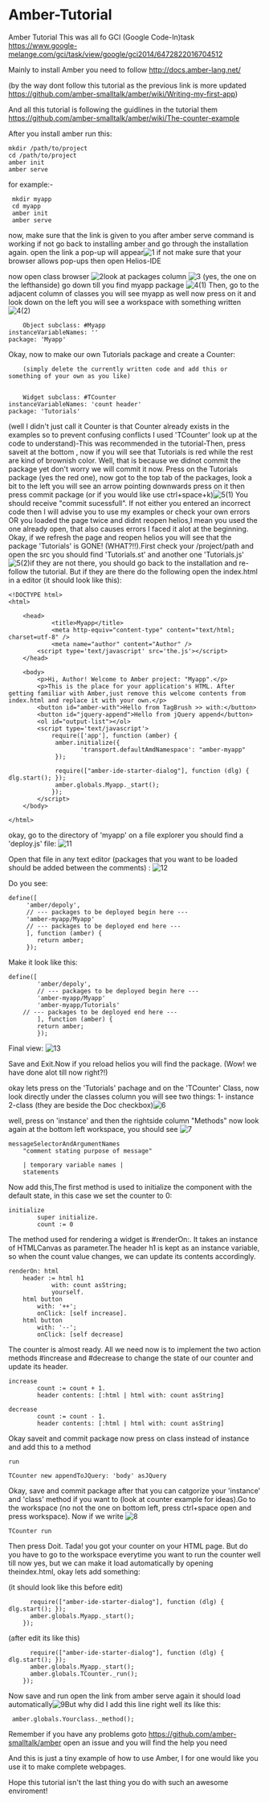 Amber-Tutorial
==============

Amber Tutorial
This was all fo GCI (Google Code-In)task https://www.google-melange.com/gci/task/view/google/gci2014/6472822016704512

Mainly to install Amber you need to follow http://docs.amber-lang.net/ 

(by the way dont follow this tutorial as the previous link is more updated https://github.com/amber-smalltalk/amber/wiki/Writing-my-first-app)

And all this tutorial is following the guidlines in the tutorial them https://github.com/amber-smalltalk/amber/wiki/The-counter-example

After you install amber run this:

    mkdir /path/to/project
    cd /path/to/project
    amber init
    amber serve


for example:-
    
     mkdir myapp
     cd myapp
     amber init
     amber serve
 

now, make sure that the link is given to you after amber serve command is working if not go back to installing amber and go through the installation again.
open the link a pop-up will appear![1](https://github.com/amroto/Amber-Tutorial/blob/master/pictures/1.png) if not make sure that your browser allows pop-ups then open Helios-IDE

now open class browser ![2](https://github.com/amroto/Amber-Tutorial/blob/master/pictures/2.png)look at packages column ![3](https://github.com/amroto/Amber-Tutorial/blob/master/pictures/3.png) (yes, the one on the lefthanside) go down till you find myapp package ![4(1)](https://github.com/amroto/Amber-Tutorial/blob/master/pictures/4(1).png)
Then, go to the adjacent column of classes you will see myapp as well now press on it and look down on the left you will see a workspace with something written ![4(2)](https://github.com/amroto/Amber-Tutorial/blob/master/pictures/4(2).png)
        
        Object subclass: #Myapp
	instanceVariableNames: ''
	package: 'Myapp'

Okay, now to make our own Tutorials package and create a Counter:
      
        (simply delete the currently written code and add this or something of your own as you like)


        Widget subclass: #TCounter
	instanceVariableNames: 'count header'
	package: 'Tutorials'

(well I didn't just call it Counter is that Counter already exists in the examples so to prevent confusing conflicts I used 'TCounter' look up at the code to understand)-This was recommended in the tutorial-Then, press saveit at the bottom , now if you will see that Tutorials is red while the rest are kind of brownish color. Well, that is because we didnot commit the package yet don't worry we will commit it now. Press on the Tutorials package (yes the red one), now got to the top tab of the packages, look a bit to the left you will see an arrow pointing downwards press on it then press commit package (or if you would like use ctrl+space+k)![5(1)](https://github.com/amroto/Amber-Tutorial/blob/master/pictures/5(1).png) You should receive "commit sucessfull". If not either you entered an incorrect code then I will advise you to use my examples or check your own errors OR you loaded the page twice and didnt reopen helios,I mean you used the one already open, that also causes errors I faced it alot at the beginning. Okay, if we refresh the page and reopen helios you will see that the package 'Tutorials' is GONE! (WHAT?!!).First check your /project/path and open the src you should find 'Tutorials.st'  and another one 'Tutorials.js'![5(2)](https://github.com/amroto/Amber-Tutorial/blob/master/pictures/5(2).png)if they are not there, you should go back to the installation and re-follow the tutorial. But if they are there do the following open the index.html in a editor (it should look like this): 



	<!DOCTYPE html>
	<html>

  		<head>
    			<title>Myapp</title>
    			<meta http-equiv="content-type" content="text/html; charset=utf-8" />
    			<meta name="author" content="Author" />
			<script type='text/javascript' src='the.js'></script>
  		</head>

  		<body>
  			<p>Hi, Author! Welcome to Amber project: "Myapp".</p>
  			<p>This is the place for your application's HTML. After getting familiar with Amber,just remove this welcome contents from index.html and replace it with your own.</p>
  			<button id="amber-with">Hello from TagBrush >> with:</button>
  			<button id="jquery-append">Hello from jQuery append</button>
  			<ol id="output-list"></ol>
  			<script type='text/javascript'>
      			require(['app'], function (amber) {
        		 amber.initialize({
            			'transport.defaultAmdNamespace': "amber-myapp"
        		 });
          
          		 require(["amber-ide-starter-dialog"], function (dlg) { dlg.start(); });
        		 amber.globals.Myapp._start();
        		});
  			</script>
  		</body>

	</html>

okay, go to the directory of 'myapp' on a file explorer you should find a 'deploy.js' file:
![11](https://github.com/amroto/Amber-Tutorial/blob/master/pictures/11.png)

Open that file in any text editor (packages that you want to be loaded should be added between the comments) :
![12](https://github.com/amroto/Amber-Tutorial/blob/master/pictures/12.png)

Do you see:
	
	define([
	     'amber/depoly',
	     // --- packages to be deployed begin here ---
	     'amber-myapp/Myapp'
	     // --- packages to be deployed end here ---
	     ], function (amber) {
	     	return amber;
	     });
	     
Make it look like this:

	define([
	     	'amber/depoly',
	     	// --- packages to be deployed begin here ---
	     	'amber-myapp/Myapp'
	     	'amber-myapp/Tutorials'
		// --- packages to be deployed end here ---
	     	], function (amber) {
	     	return amber;
	        });
	     
Final view:
![13](https://github.com/amroto/Amber-Tutorial/blob/master/pictures/13.png)
	
Save and Exit.Now if you reload helios you will find the package. (Wow! we have done alot till now right?!)


okay lets press on the 'Tutorials' pachage and on the 'TCounter' Class, now look directly under the classes column you will see two things: 1- instance  2-class (they are beside the Doc checkbox)![6](https://github.com/amroto/Amber-Tutorial/blob/master/pictures/6.png)

well, press on 'instance' and then the rightside column "Methods" now look again at the bottom left workspace, you should see ![7](https://github.com/amroto/Amber-Tutorial/blob/master/pictures/7.png)

	messageSelectorAndArgumentNames
		"comment stating purpose of message"

		| temporary variable names |
		statements

Now add this,The first method is used to initialize the component with the default state, in this case we set the counter to 0:

	initialize
    		super initialize.
    		count := 0

The method used for rendering a widget is #renderOn:. It takes an instance of HTMLCanvas as parameter.The header h1 is kept as an instance variable, so when the count value changes, we can update its contents accordingly.

	renderOn: html
	 	header := html h1 
        		with: count asString;
        		yourself.
    	html button
        	with: '++';
        	onClick: [self increase].
    	html button
        	with: '--';
        	onClick: [self decrease]

The counter is almost ready. All we need now is to implement the two action methods #increase and #decrease to change the state of our counter and update its header.

	increase
    		count := count + 1.
    		header contents: [:html | html with: count asString]

	decrease
    		count := count - 1.
    		header contents: [:html | html with: count asString]

Okay saveit and commit package now press on class instead of instance and add this to a method

    run

	TCounter new appendToJQuery: 'body' asJQuery

Okay, save and commit package after that you can catgorize your 'instance' and 'class' method if you want to (look at counter example for ideas).Go to the workspace (no not the one on bottom left, press ctrl+space open and press workspace). Now if we write ![8](https://github.com/amroto/Amber-Tutorial/blob/master/pictures/8.png)

    TCounter run
Then press Doit. Tada! you got your counter on your HTML page. But do you have to go to the workspace everytime you want to run the counter well till now yes, but we can make it load automatically by opening theindex.html, okay lets add something:

(it should look like this before edit)
        
          require(["amber-ide-starter-dialog"], function (dlg) { dlg.start(); });
          amber.globals.Myapp._start();
        });

(after edit its like this)
          
          require(["amber-ide-starter-dialog"], function (dlg) { dlg.start(); });
          amber.globals.Myapp._start();
          amber.globals.TCounter._run();
        });

Now save and run open the link from amber serve again it should load automatically![9](https://github.com/amroto/Amber-Tutorial/blob/master/pictures/9.png)But why did I add this line right well its like this:

     amber.globals.Yourclass._method();

Remember if you have any problems goto https://github.com/amber-smalltalk/amber open an issue and you will find the help you need 

And this is just a tiny example of how to use Amber, I for one would like you use it to make complete webpages.

Hope this tutorial isn't the last thing you do with such an awesome enviroment!
